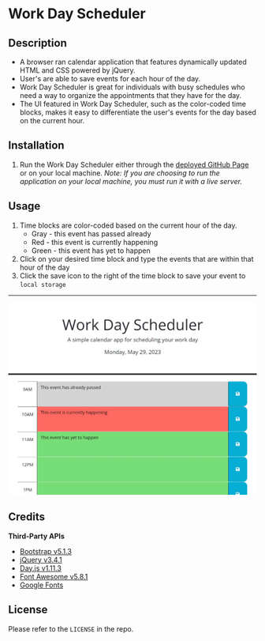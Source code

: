 # Work Day Scheduler

## Description
* A browser ran calendar application that features dynamically updated HTML and CSS powered by jQuery. 
* User's are able to save events for each hour of the day.
* Work Day Scheduler is great for individuals with busy schedules who need a way to organize the appointments that they have for the day.
* The UI featured in Work Day Scheduler, such as the color-coded time blocks, makes it easy to differentiate the user's events for the day based on the current hour.

## Installation
1. Run the Work Day Scheduler either through the [deployed GitHub Page](https://averyjmiller.github.io/work-day-scheduler/) or on your local machine. *Note: If you are choosing to run the application on your local machine, you must run it with a live server.*

## Usage
1. Time blocks are color-coded based on the current hour of the day.
    * Gray - this event has passed already
    * Red - this event is currently happening
    * Green - this event has yet to happen
2. Click on your desired time block and type the events that are within that hour of the day
3. Click the save icon to the right of the time block to save your event to ```local storage```
---
![Deployed Application](./assets/images/deployed-page.jpg)

## Credits
**Third-Party APIs**
* [Bootstrap v5.1.3](https://getbootstrap.com/docs/5.1/getting-started/introduction/)
* [jQuery v3.4.1](https://jquery.com/download/)
* [Day.js v1.11.3](https://day.js.org/docs/en/installation/browser)
* [Font Awesome v5.8.1](https://fontawesome.com/start)
* [Google Fonts](https://fonts.google.com/)

## License
Please refer to the ```LICENSE``` in the repo.
